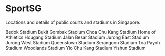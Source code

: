 # SportSG
Locations and details of public courts and stadiums in Singapore.

Bedok Stadium
Bukit Gombak Stadium
Choa Chu Kang Stadium
Home of Athletics
Hougang Stadium
Jalan Besar Stadium
Jurong East Stadium
Jurong West Stadium
Queenstown Stadium
Serangoon Stadium
Toa Payoh Stadium
Woodlands Stadium
Yio Chu Kang Stadium
Yishun Stadium
